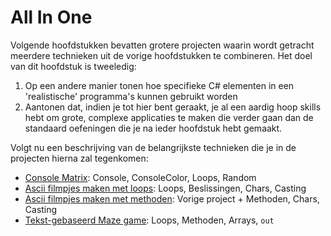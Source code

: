 # All In One 

Volgende hoofdstukken bevatten grotere projecten waarin wordt getracht meerdere technieken uit de vorige hoofdstukken te combineren. Het doel van dit hoofdstuk is tweeledig:
1. Op een andere manier tonen hoe specifieke C# elementen in een 'realistische' programma's kunnen gebruikt worden
2. Aantonen dat, indien je tot hier bent geraakt, je al een aardig hoop skills hebt om grote, complexe applicaties te maken die verder gaan dan de standaard oefeningen die je na ieder hoofdstuk hebt gemaakt.

Volgt nu een beschrijving van de belangrijkste technieken die je in de projecten hierna zal tegenkomen:
* [Console Matrix](A_DEEL1_AllInOne/1_ConsoleMatrix.md): Console, ConsoleColor, Loops, Random
* [Ascii filmpjes maken met loops](A_DEEL1_AllInOne/3_AsciiMovieWithLoops.md):  Loops, Beslissingen, Chars, Casting
* [Ascii filmpjes maken met methoden](A_DEEL1_AllInOne/2_AsciiMoviesWithMethods.md): Vorige project + Methoden, Chars, Casting
* [Tekst-gebaseerd Maze game](A_DEEL1_AllInOne/4_MazeGame.md): Loops, Methoden, Arrays, ``out`` 

